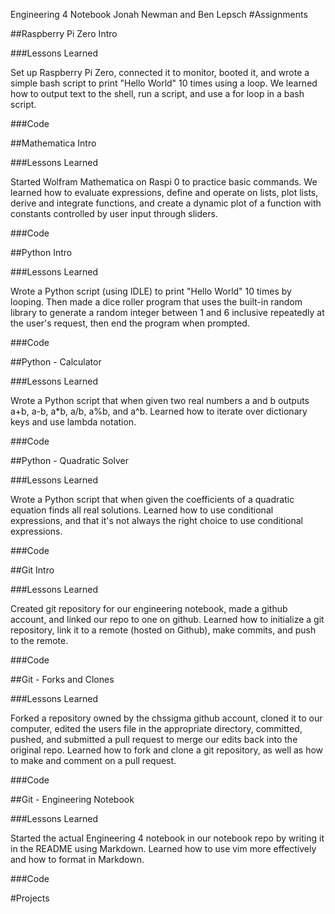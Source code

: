 Engineering 4 Notebook
Jonah Newman and Ben Lepsch
#Assignments

##Raspberry Pi Zero Intro

###Lessons Learned

Set up Raspberry Pi Zero, connected it to monitor, booted it, and wrote a simple bash script to print "Hello World" 10 times using a loop. We learned how to output text to the shell, run a script, and use a for loop in a bash script.

###Code

##Mathematica Intro

###Lessons Learned

Started Wolfram Mathematica on Raspi 0 to practice basic commands. We learned how to evaluate expressions, define and operate on lists, plot lists, derive and integrate functions, and create a dynamic plot of a function with constants controlled by user input through sliders. 

###Code

##Python Intro

###Lessons Learned

Wrote a Python script (using IDLE) to print "Hello World" 10 times by looping. Then made a dice roller program that uses the built-in random library to generate a random integer between 1 and 6 inclusive repeatedly at the user's request, then end the program when prompted.

###Code

##Python - Calculator

###Lessons Learned

Wrote a Python script that when given two real numbers a and b outputs a+b, a-b, a\*b, a/b, a%b, and a^b. Learned how to iterate over dictionary keys and use lambda notation.

###Code

##Python - Quadratic Solver

###Lessons Learned

Wrote a Python script that when given the coefficients of a quadratic equation finds all real solutions. Learned how to use conditional expressions, and that it's not always the right choice to use conditional expressions.

###Code

##Git Intro

###Lessons Learned

Created git repository for our engineering notebook, made a github account, and linked our repo to one on github. Learned how to initialize a git repository, link it to a remote (hosted on Github), make commits, and push to the remote. 

###Code

##Git - Forks and Clones

###Lessons Learned

Forked a repository owned by the chssigma github account, cloned it to our computer, edited the users file in the appropriate directory, committed, pushed, and submitted a pull request to merge our edits back into the original repo. Learned how to fork and clone a git repository, as well as how to make and comment on a pull request.

###Code

##Git - Engineering Notebook

###Lessons Learned

Started the actual Engineering 4 notebook in our notebook repo by writing it in the README using Markdown. Learned how to use vim more effectively and how to format in Markdown.

###Code

#Projects
